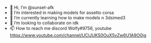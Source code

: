 - 👋 Hi, I’m @sunset-afk
- 👀 I’m interested in making models for assetto corsa 
- 🌱 I’m currently learning how to make models n 3dsimed3 
- 💞️ I’m looking to collaborate on idk
- 📫 How to reach me discord Wolfy#9756, youtube https://www.youtube.com/channel/UClJUKS0OuX5vZw6U1A9O0ig

<!---
sunset-afk/sunset-afk is a ✨ special ✨ repository because its `README.md` (this file) appears on your GitHub profile.
You can click the Preview link to take a look at your changes.
--->
